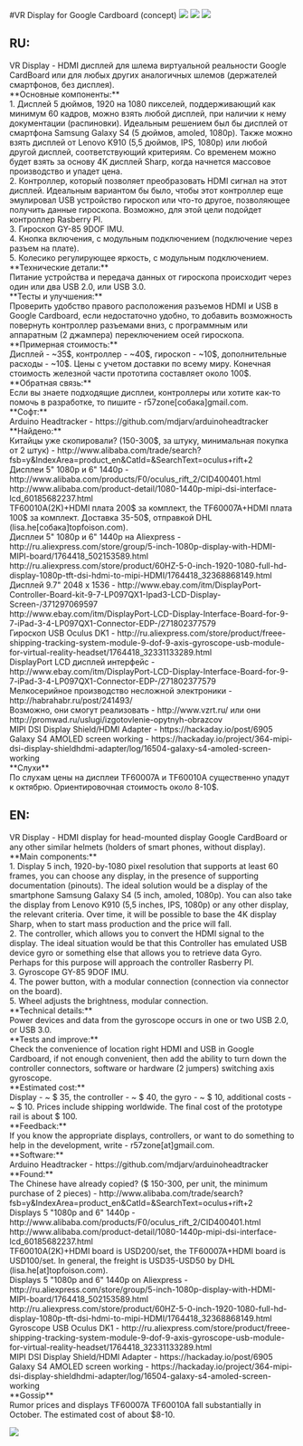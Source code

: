 #VR Display for Google Cardboard (concept)
[![](https://github.com/r57zone/VR-Display/blob/master/2.png)](https://github.com/r57zone/VR-Display/blob/master/2.png)
[![](https://github.com/r57zone/VR-Display/blob/master/1.png)](https://github.com/r57zone/VR-Display/blob/master/1.png)
[![](https://github.com/r57zone/VR-Display/blob/master/3.png)](https://github.com/r57zone/VR-Display/blob/master/3.png)
<h2>RU:</h2>
VR Display - HDMI дисплей для шлема виртуальной реальности Google CardBoard или для любых других аналогичных шлемов 
(держателей смартфонов, без дисплея).<br>
**Основные компоненты:**<br>
1. Дисплей 5 дюймов, 1920 на 1080 пикселей, поддерживающий как минимум 60 кадров, можно взять любой дисплей, 
при наличии к нему документации (распиновки). Идеальным решением был бы дисплей от смартфона Samsung Galaxy S4 
(5 дюймов, amoled, 1080p). Также можно взять дисплей от Lenovo K910 (5,5 дюймов, IPS, 1080p) или любой другой дисплей, 
соответствующий критериям. Со временем можно будет взять за основу 4K дисплей Sharp, когда начнется массовое производство 
и упадет цена.<br> 
2. Контроллер, который позволяет преобразовать HDMI сигнал на этот дисплей. Идеальным вариантом бы было, чтобы этот
контроллер еще эмулировал USB устройство гироскоп или что-то другое, позволяющее получить данные гироскопа.
Возможно, для этой цели подойдет контроллер Rasberry PI.<br> 
3. Гироскоп GY-85 9DOF IMU.<br> 
4. Кнопка включения, с модульным подключением (подключение через разъем на плате).<br> 
5. Колесико регулирующее яркость, с модульным подключением.<br> 
**Технические детали:**<br>
Питание устройства и передача данных от гироскопа происходит через один или два USB 2.0, или USB 3.0.<br>
**Тесты и улучшения:**<br>
Проверить удобство правого расположения разъемов HDMI и USB в Google Cardboard, если недостаточно удобно, 
то добавить возможность повернуть контроллер разъемами вниз, с программным или аппаратным (2 джампера) переключением 
осей гироскопа.<br>
**Примерная стоимость:**<br>
Дисплей - ~35$, контроллер - ~40$, гироскоп - ~10$, дополнительные расходы - ~10$. Цены с учетом доставки по всему миру. 
Конечная стоимость железной части прототипа составляет около 100$.<br> 
**Обратная связь:**<br>
Если вы знаете подходящие дисплеи, контроллеры или хотите как-то помочь в разработке, то пишите - r57zone[собака]gmail.com.<br>
**Софт:**<br>
Arduino Headtracker - https://github.com/mdjarv/arduinoheadtracker<br>
**Найдено:**<br>
Китайцы уже скопировали? (150-300$, за штуку, минимальная покупка от 2 штук) - http://www.alibaba.com/trade/search?fsb=y&IndexArea=product_en&CatId=&SearchText=oculus+rift+2<br>
Дисплеи 5" 1080p и 6" 1440p - http://www.alibaba.com/products/F0/oculus_rift_2/CID400401.html<br>
http://www.alibaba.com/product-detail/1080-1440p-mipi-dsi-interface-lcd_60185682237.html<br>
TF60010A(2K)+HDMI плата 200$ за комплект, the TF60007A+HDMI плата 100$ за комплект. Доставка 35-50$, отправкой DHL (lisa.he[собака]topfoison.com). <br>
Дисплеи 5" 1080p и 6" 1440p на Aliexpress - http://ru.aliexpress.com/store/group/5-inch-1080p-display-with-HDMI-MIPI-board/1764418_502153589.html<br>
http://ru.aliexpress.com/store/product/60HZ-5-0-inch-1920-1080-full-hd-display-1080p-tft-dsi-hdmi-to-mipi-HDMI/1764418_32368868149.html<br>
Дисплей 9.7" 2048 x 1536 - http://www.ebay.com/itm/DisplayPort-Controller-Board-kit-9-7-LP097QX1-Ipad3-LCD-Display-Screen-/371297069597<br>
http://www.ebay.com/itm/DisplayPort-LCD-Display-Interface-Board-for-9-7-iPad-3-4-LP097QX1-Connector-EDP-/271802377579<br>
Гироскоп USB Oculus DK1 - http://ru.aliexpress.com/store/product/freee-shipping-tracking-system-module-9-dof-9-axis-gyroscope-usb-module-for-virtual-reality-headset/1764418_32331133289.html<br>
DisplayPort LCD дисплей интерфейс - http://www.ebay.com/itm/DisplayPort-LCD-Display-Interface-Board-for-9-7-iPad-3-4-LP097QX1-Connector-EDP-/271802377579<br>
Мелкосерийное производство несложной электроники - http://habrahabr.ru/post/241493/<br>
Возможно, они смогут реализовать - http://www.vzrt.ru/ или они http://promwad.ru/uslugi/izgotovlenie-opytnyh-obrazcov<br>
MIPI DSI Display Shield/HDMI Adapter - https://hackaday.io/post/6905<br>
Galaxy S4 AMOLED screen working - https://hackaday.io/project/364-mipi-dsi-display-shieldhdmi-adapter/log/16504-galaxy-s4-amoled-screen-working<br>
**Слухи**<br>
По слухам цены на дисплеи TF60007A и TF60010A существенно упадут к октябрю. Ориентировочная стоимость около 8-10$.

<h2>EN:</h2>
VR Display - HDMI display for head-mounted display Google CardBoard or any other similar helmets
(holders of smart phones, without display).<br>
**Main components:**<br>
1. Display 5 inch, 1920-by-1080 pixel resolution that supports at least 60 frames, you can choose any display,
in the presence of supporting documentation (pinouts). The ideal solution would be a display of the smartphone Samsung Galaxy S4
(5 inch, amoled, 1080p). You can also take the display from Lenovo K910 (5,5 inches, IPS, 1080p) or any other display,
the relevant criteria. Over time, it will be possible to base the 4K display Sharp, when to start mass production
and the price will fall.<br> 
2. The controller, which allows you to convert the HDMI signal to the display. The ideal situation would be that this
Controller has emulated USB device gyro or something else that allows you to retrieve data Gyro.
Perhaps for this purpose will approach the controller Rasberry PI.<br> 
3. Gyroscope GY-85 9DOF IMU.<br> 
4. The power button, with a modular connection (connection via connector on the board).<br> 
5. Wheel adjusts the brightness, modular connection.<br> 
**Technical details:**<br>
Power devices and data from the gyroscope occurs in one or two USB 2.0, or USB 3.0.<br>
**Tests and improve:**<br>
Check the convenience of location right HDMI and USB in Google Cardboard, if not enough convenient,
then add the ability to turn down the controller connectors, software or hardware (2 jumpers) switching
axis gyroscope.<br>
**Estimated cost:**<br>
Display - ~ $ 35, the controller - ~ $ 40, the gyro - ~ $ 10, additional costs - ~ $ 10. Prices include shipping worldwide.
The final cost of the prototype rail is about $ 100.<br>
**Feedback:**<br>
If you know the appropriate displays, controllers, or want to do something to help in the development, write - r57zone[at]gmail.com.<br>
**Software:**<br>
Arduino Headtracker - https://github.com/mdjarv/arduinoheadtracker<br>
**Found:**<br>
The Chinese have already copied? ($ 150-300, per unit, the minimum purchase of 2 pieces) - http://www.alibaba.com/trade/search?fsb=y&IndexArea=product_en&CatId=&SearchText=oculus+rift+2 <br>
Displays 5 "1080p and 6" 1440p - http://www.alibaba.com/products/F0/oculus_rift_2/CID400401.html <br>
http://www.alibaba.com/product-detail/1080-1440p-mipi-dsi-interface-lcd_60185682237.html <br>
TF60010A(2K)+HDMI board is USD200/set, the TF60007A+HDMI board is USD100/set. In general, the freight is USD35-USD50 by DHL (lisa.he[at]topfoison.com). <br>
Displays 5 "1080p and 6" 1440p on Aliexpress - http://ru.aliexpress.com/store/group/5-inch-1080p-display-with-HDMI-MIPI-board/1764418_502153589.html<br>
http://ru.aliexpress.com/store/product/60HZ-5-0-inch-1920-1080-full-hd-display-1080p-tft-dsi-hdmi-to-mipi-HDMI/1764418_32368868149.html<br>
Gyroscope USB Oculus DK1 - http://ru.aliexpress.com/store/product/freee-shipping-tracking-system-module-9-dof-9-axis-gyroscope-usb-module-for-virtual-reality-headset/1764418_32331133289.html<br>
MIPI DSI Display Shield/HDMI Adapter - https://hackaday.io/post/6905<br>
Galaxy S4 AMOLED screen working - https://hackaday.io/project/364-mipi-dsi-display-shieldhdmi-adapter/log/16504-galaxy-s4-amoled-screen-working<br>
**Gossip**<br>
Rumor prices and displays TF60007A TF60010A fall substantially in October. The estimated cost of about $8-10.

![](https://raw.githubusercontent.com/r57zone/VR-Display/master/VRDisplay.png)